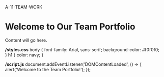 A-11-TEAM-WORK
<html>
<head><title>Team Portfolio</title></head>
<body>
  <h1>Welcome to Our Team Portfolio</h1>
  <p>Content will go here.</p>
</body>
</html>

**/styles.css**
body { font-family: Arial, sans-serif; background-color: #f0f0f0; } 
h1 { color: navy; }

**/script.js**
document.addEventListener('DOMContentLoaded', () => {
  alert('Welcome to the Team Portfolio!');
});
